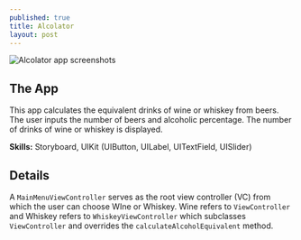 ```yaml
---
published: true
title: Alcolator
layout: post
---
```

![Alcolator app screenshots](http://drjackl.github.io/alcolator.png)

## The App
This app calculates the equivalent drinks of wine or whiskey from beers. The user inputs the number of beers and alcoholic percentage. The number of drinks of wine or whiskey is displayed.

**Skills:** Storyboard, UIKit (UIButton, UILabel, UITextField, UISlider) 

## Details
A `MainMenuViewController` serves as the root view controller (VC) from which the user can choose WIne or Whiskey. Wine refers to `ViewController` and Whiskey refers to `WhiskeyViewController` which subclasses `ViewController` and overrides the `calculateAlcoholEquivalent` method.
